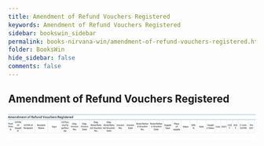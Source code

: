 ```yaml
---
title: Amendment of Refund Vouchers Registered
keywords: Amendment of Refund Vouchers Registered
sidebar: bookswin_sidebar
permalink: books-nirvana-win/amendment-of-refund-vouchers-registered.html
folder: BooksWin
hide_sidebar: false
comments: false
---
```


## Amendment of Refund Vouchers Registered


![](/images/gstr1-advance-tax-amend-refund-vouch-reg.jpg)
